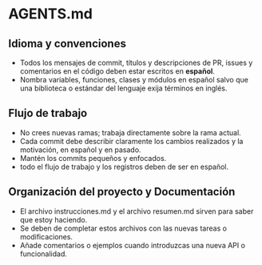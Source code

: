 # AGENTS.md

## Idioma y convenciones
- Todos los mensajes de commit, títulos y descripciones de PR, issues y comentarios en el código deben estar escritos en **español**.
- Nombra variables, funciones, clases y módulos en español salvo que una biblioteca o estándar del lenguaje exija términos en inglés.

## Flujo de trabajo
- No crees nuevas ramas; trabaja directamente sobre la rama actual.
- Cada commit debe describir claramente los cambios realizados y la motivación, en español y en pasado.
- Mantén los commits pequeños y enfocados.
- todo el flujo de trabajo y los registros deben de ser en español.

## Organización del proyecto y Documentación
- El archivo instrucciones.md y el archivo resumen.md sirven para saber que estoy haciendo.
- Se deben de completar estos archivos con las nuevas tareas o modificaciones.
- Añade comentarios o ejemplos cuando introduzcas una nueva API o funcionalidad.
